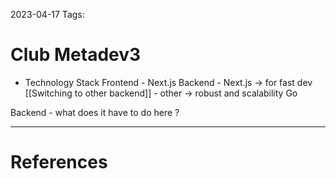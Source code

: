 2023-04-17
Tags:

# Club Metadev3

- Technology Stack
    Frontend
        - Next.js
    Backend
        - Next.js -> for fast dev [[Switching to other backend]] 
        - other -> robust and scalability Go 

    
Backend
    - what does it have to do here ?


---
# References
